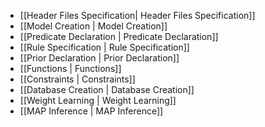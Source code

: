 * [[Header Files Specification| Header Files Specification]]
* [[Model Creation | Model Creation]]
* [[Predicate Declaration | Predicate Declaration]]
* [[Rule Specification | Rule Specification]]
* [[Prior Declaration | Prior Declaration]]
* [[Functions | Functions]]
* [[Constraints | Constraints]]
* [[Database Creation | Database Creation]]
* [[Weight Learning | Weight Learning]]
* [[MAP Inference | MAP Inference]]
